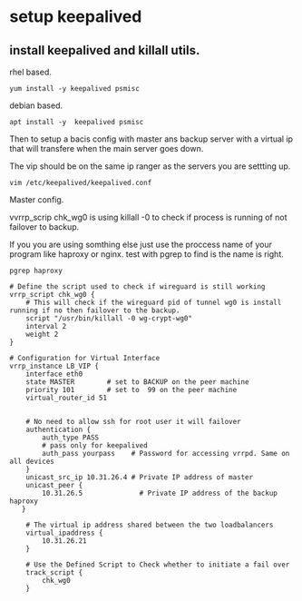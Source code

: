 # setup keepalived


## install keepalived and killall utils.

rhel based.
```
yum install -y keepalived psmisc
```


debian based.
```
apt install -y  keepalived psmisc
```

Then to setup a bacis config with master ans backup server 
with a virtual ip that will transfere when the main server goes down.

The vip should be on the same ip ranger as the servers you are settting up.


```
vim /etc/keepalived/keepalived.conf
```

Master config.

vvrrp_scrip chk_wg0 is using killall -0 to check if process is running of not failover to backup.

If you you are using somthing else just use the proccess name of your program like haproxy or nginx.
test with pgrep to find is the name is right.

```
pgrep haproxy
```





```
# Define the script used to check if wireguard is still working
vrrp_script chk_wg0 {
    # This will check if the wireguard pid of tunnel wg0 is install running if no then failover to the backup.
    script "/usr/bin/killall -0 wg-crypt-wg0"
    interval 2
    weight 2
}

# Configuration for Virtual Interface
vrrp_instance LB_VIP {
    interface eth0
    state MASTER        # set to BACKUP on the peer machine
    priority 101        # set to  99 on the peer machine
    virtual_router_id 51

 
    # No need to allow ssh for root user it will failover
    authentication {
        auth_type PASS
        # pass only for keepalived
        auth_pass yourpass    # Password for accessing vrrpd. Same on all devices
    }
    unicast_src_ip 10.31.26.4 # Private IP address of master
    unicast_peer {
        10.31.26.5              # Private IP address of the backup haproxy
   }

    # The virtual ip address shared between the two loadbalancers
    virtual_ipaddress {
        10.31.26.21
    }

    # Use the Defined Script to Check whether to initiate a fail over
    track_script {
        chk_wg0
    }


```




